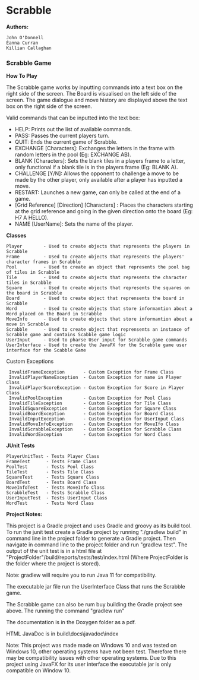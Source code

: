# Scrabble

**Authors:**

    John O'Donnell
    Éanna Curran
    Killian Callaghan

### **Scrabble Game**

**How To Play**

The Scrabble game works by inputting commands into a text box on the right side of the screen.
The Board is visualised on the left side of the screen.
The game dialogue and move history are displayed above the text box on the right side of the screen.

Valid commands that can be inputted into the text box:

- HELP: Prints out the list of available commands.
- PASS: Passes the current players turn.
- QUIT: Ends the current game of Scrabble.
- EXCHANGE [Characters]: Exchanges the letters in the frame with random letters in the pool (Eg: EXCHANGE AB).
- BLANK [Characters]: Sets the blank tiles in a players frame to a letter, only functional if a blank tile is in the players frame (Eg: BLANK A).
- CHALLENGE [Y/N]: Allows the opponent to challenge a move to be made by the other player, only available after a player has inputted a move.
- RESTART: Launches a new game, can only be called at the end of a game.
- [Grid Reference] [Direction] [Characters] : Places the characters starting at the grid reference and going in the given direction onto the board (Eg: H7 A HELLO).
- NAME [UserName]: Sets the name of the player.

**Classes**

    Player        - Used to create objects that represents the players in Scrabble
    Frame         - Used to create objects that represents the players' character frames in Scrabble
    Pool          - Used to create an object that represents the pool bag of tiles in Scrabble
    Tile          - Used to create objects that represents the character tiles in Scrabble
    Square        - Used to create objects that represents the squares on the board in Scrabble
    Board         - Used to create object that reprensents the board in Scrabble
    Word          - Used to create objects that store informantion about a Word placed on the Board in Scrabble
    MoveInfo      - Used to create objects that store informantion about a move in Scrabble
    Scrabble      - Used to create object that reprensents an instance of Scrabble game and contains Scabble game logic
    UserInput     - Used to pharse User input for Scrabble game commands
    UserInterface - Used to create the JavaFX for the Scrabble game user interface for the Scabble Game
    
Custom Exceptions
    
     InvalidFrameException       - Custom Exception for Frame Class
     InvalidPlayerNameException  - Custom Exception for name in Player Class
     InvalidPlayerScoreException - Custom Exception for Score in Player Class
     InvalidPoolException        - Custom Exception for Pool Class 
     InvalidTileException        - Custom Exception for Tile Class 
     InvalidSquareException      - Custom Exception for Square Class
     InvalidBoardException       - Custom Exception for Board Class 
     InvaildInputException       - Custom Exception for UserInput Class
     InvalidMoveInfoException    - Custom Exception for MoveIfo Class
     InvalidScrabbleException    - Custom Exception for Scrabble Class
     InvalidWordException        - Custom Exception for Word Class
    
**JUnit Tests**

    PlayerUnitTest - Tests Player Class
    FrameTest      - Tests Frame Class
    PoolTest       - Tests Pool Class
    TileTest       - Tests Tile Class
    SquareTest     - Tests Square Class
    BoardTest      - Tests Board Class
    MoveInfoTest   - Tests MoveInfo Class
    ScrabbleTest   - Tests Scrabble Class
    UserInputTest  - Tests UserInput Class
    WordTest       - Tests Word Class
    
**Project Notes:**

This project is a Gradle project and uses Gradle and groovy as its build tool.
To run the junit test create a Gradle project by running "./gradlew build" in command line in the project folder to generate a Gradle project.
Then navigate in command line to the project folder and run "gradlew test".
The output of the unit test is in a html file at "ProjectFolder"/build/reports/tests/test/index.html
(Where ProjectFolder is the folder where the project is stored).

Note: gradlew will require you to run Java 11 for compatibility.

The executable jar file run the UserInterface Class that runs the Scrabble game.

The Scrabble game can also be rum buy building the Gradle project see above. The running the command "gradlew run"

The documentation is in the Doxygen folder as a pdf.

HTML JavaDoc is in build\docs\javadoc\index

Note: This project was made made on Windows 10 and was tested on Windows 10, other operating systems have not been test. 
Therefore there may be compatibility issues with other operating systems. 
Due to this project using JavaFX for its user interface the executable jar is only compatible on Window 10.

